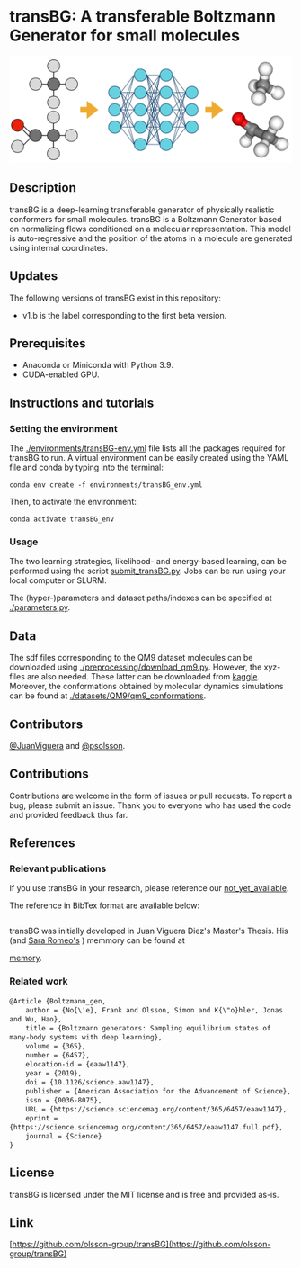 # transBG: A transferable Boltzmann Generator for small molecules

![cover image](./cover-image.png)

## Description
transBG is a deep-learning transferable generator of physically realistic conformers for small molecules. transBG is a Boltzmann Generator based on normalizing flows conditioned on a molecular representation. This model is auto-regressive and the position of the atoms in a molecule are generated using internal coordinates.

## Updates
The following versions of transBG exist in this repository:
* v1.b is the label corresponding to the first beta version.


## Prerequisites
* Anaconda or Miniconda with Python 3.9.
* CUDA-enabled GPU.

## Instructions and tutorials
### Setting the environment
The [./environments/transBG-env.yml](./environments/transBG-env.yml) file lists all the packages required for transBG to run. A virtual environment can be easily created using the YAML file and conda by typing into the terminal:

```
conda env create -f environments/transBG_env.yml
```

Then, to activate the environment:

```
conda activate transBG_env
```

### Usage
The two learning strategies, likelihood- and energy-based learning, can be performed using the script [submit_transBG.py](./submit_transBG.py). Jobs can be run using your local computer or SLURM.

The (hyper-)parameters and dataset paths/indexes can be specified at [./parameters.py](./parameters.py).

## Data
The sdf files corresponding to the QM9 dataset molecules can be downloaded using [./preprocessing/download_qm9.py](./preprocessing/download_qm9.py). However, the xyz-files are also needed. These latter can be downloaded from  [kaggle](https://www.kaggle.com/zaharch/quantum-machine-9-qm9?select=data.covs.pickle). Moreover, the conformations obtained by molecular dynamics simulations can be found at [./datasets/QM9/qm9_conformations](./datasets/QM9/qm9_conformations).

## Contributors
[@JuanViguera](https://www.github.com/JuanViguera) and [@psolsson](https://github.com/psolsson).

## Contributions
Contributions are welcome in the form of issues or pull requests. To report a bug, please submit an issue. Thank you to everyone who has used the code and provided feedback thus far.

## References
### Relevant publications
If you use transBG in your research, please reference our [not_yet_available](https://doi.org/not_yet_available).

The reference in BibTex format are available below:

```

```

transBG was initially developed in Juan Viguera Diez's Master's Thesis. His (and [Sara Romeo's](https://github.com/sararromeo) ) memmory can be found at

[memory](https://odr.chalmers.se/handle/20.500.12380/302827?mode=full).

### Related work
```
@Article {Boltzmann_gen,
	author = {No{\'e}, Frank and Olsson, Simon and K{\"o}hler, Jonas and Wu, Hao},
	title = {Boltzmann generators: Sampling equilibrium states of many-body systems with deep learning},
	volume = {365},
	number = {6457},
	elocation-id = {eaaw1147},
	year = {2019},
	doi = {10.1126/science.aaw1147},
	publisher = {American Association for the Advancement of Science},
	issn = {0036-8075},
	URL = {https://science.sciencemag.org/content/365/6457/eaaw1147},
	eprint = {https://science.sciencemag.org/content/365/6457/eaaw1147.full.pdf},
	journal = {Science}
}
```

## License
transBG is licensed under the MIT license and is free and provided as-is.

## Link
[https://github.com/olsson-group/transBG](https://github.com/olsson-group/transBG)
